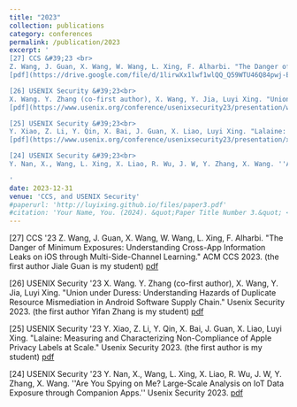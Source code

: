 ```yaml
---
title: "2023"
collection: publications
category: conferences
permalink: /publication/2023
excerpt: '
[27] CCS &#39;23 <br>
Z. Wang, J. Guan, X. Wang, W. Wang, L. Xing, F. Alharbi. "The Danger of Minimum Exposures: Understanding Cross-App Information Leaks on iOS through Multi-Side-Channel Learning." ACM CCS 2023. (the first author Jiale Guan is my student)
[pdf](https://drive.google.com/file/d/1lirwXx1lwf1wlQQ_Q59WTU46Q84pwj-E/view?usp=sharing)<br><br>

[26] USENIX Security &#39;23<br>
X. Wang. Y. Zhang (co-first author), X. Wang, Y. Jia, Luyi Xing. "Union under Duress: Understanding Hazards of Duplicate Resource Mismediation in Android Software Supply Chain." Usenix Security 2023. (the first author Yifan Zhang is my student)
[pdf](https://www.usenix.org/conference/usenixsecurity23/presentation/wang-xueqiang-duress)<br><br>

[25] USENIX Security &#39;23<br>
Y. Xiao, Z. Li, Y. Qin, X. Bai, J. Guan, X. Liao, Luyi Xing. "Lalaine: Measuring and Characterizing Non-Compliance of Apple Privacy Labels at Scale." Usenix Security 2023.  (the first author is my student)
[pdf](https://www.usenix.org/conference/usenixsecurity23/presentation/xiao-yue)<br><br>

[24] USENIX Security &#39;23<br>
Y. Nan, X., Wang, L. Xing, X. Liao, R. Wu, J. W, Y. Zhang, X. Wang. ''Are You Spying on Me? Large-Scale Analysis on IoT Data Exposure through Companion Apps.''  Usenix Security 2023. [pdf](https://www.usenix.org/system/files/sec23summer_254-nan-prepub.pdf)

'
date: 2023-12-31
venue: 'CCS, and USENIX Security'
#paperurl: 'http://luyixing.github.io/files/paper3.pdf'
#citation: 'Your Name, You. (2024). &quot;Paper Title Number 3.&quot; <i>GitHub Journal of Bugs</i>. 1(3).'
---
```


[27] CCS '23
Z. Wang, J. Guan, X. Wang, W. Wang, L. Xing, F. Alharbi. "The Danger of Minimum Exposures: Understanding Cross-App Information Leaks on iOS through Multi-Side-Channel Learning." ACM CCS 2023. (the first author Jiale Guan is my student)
[pdf](https://drive.google.com/file/d/1lirwXx1lwf1wlQQ_Q59WTU46Q84pwj-E/view?usp=sharing)

[26] USENIX Security '23
X. Wang. Y. Zhang (co-first author), X. Wang, Y. Jia, Luyi Xing. "Union under Duress: Understanding Hazards of Duplicate Resource Mismediation in Android Software Supply Chain." Usenix Security 2023. (the first author Yifan Zhang is my student)
[pdf](https://www.usenix.org/conference/usenixsecurity23/presentation/wang-xueqiang-duress)

[25] USENIX Security '23
Y. Xiao, Z. Li, Y. Qin, X. Bai, J. Guan, X. Liao, Luyi Xing. "Lalaine: Measuring and Characterizing Non-Compliance of Apple Privacy Labels at Scale." Usenix Security 2023.  (the first author is my student)
[pdf](https://www.usenix.org/conference/usenixsecurity23/presentation/xiao-yue)

[24] USENIX Security '23
Y. Nan, X., Wang, L. Xing, X. Liao, R. Wu, J. W, Y. Zhang, X. Wang. ''Are You Spying on Me? Large-Scale Analysis on IoT Data Exposure through Companion Apps.''  Usenix Security 2023. [pdf](https://www.usenix.org/system/files/sec23summer_254-nan-prepub.pdf)
